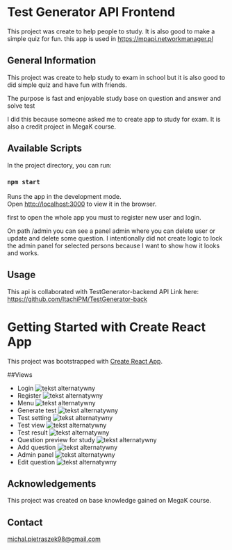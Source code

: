 # Test Generator API Frontend
This project was create to help people to study. It is also good to make a simple quiz for fun.
this app is used in https://mpapi.networkmanager.pl

## General Information
This project was create to help study to exam in school but it is also good to did simple quiz and have fun with friends.

The purpose is fast and enjoyable study base on question and answer and solve test

I did this because someone asked me to create app to study for exam.
It is also a credit project in MegaK course.

## Available Scripts

In the project directory, you can run:

### `npm start`

Runs the app in the development mode.\
Open [http://localhost:3000](http://localhost:3000) to view it in the browser.

first to open the whole app you must to register new user and login.

On path /admin you can see a panel admin where you can delete user or update and delete some question. I intentionally did not create logic to lock the admin panel for selected persons because I want to show how it looks and works.

## Usage
This api is collaborated with TestGenerator-backend API Link here:
https://github.com/ItachiPM/TestGenerator-back

# Getting Started with Create React App
This project was bootstrapped with [Create React App](https://github.com/facebook/create-react-app).

##Views

- Login
  ![tekst alternatywny](images/login.PNG)
- Register
  ![tekst alternatywny](images/register.PNG)
- Menu
  ![tekst alternatywny](images/menu.PNG)
- Generate test
  ![tekst alternatywny](images/generateTest.PNG)
- Test setting
  ![tekst alternatywny](images/test_settings.PNG)
- Test view
  ![tekst alternatywny](images/test-view.PNG)
- Test result
  ![tekst alternatywny](images/test-end.PNG)
- Question preview for study
  ![tekst alternatywny](images/question-preview.PNG)
- Add question
  ![tekst alternatywny](images/add-question.PNG)
- Admin panel
  ![tekst alternatywny](images/admin-panel.PNG)
- Edit question
  ![tekst alternatywny](images/edit-question.PNG)


## Acknowledgements
This project was created on base knowledge gained on MegaK course.


## Contact
michal.pietraszek98@gmail.com
